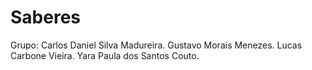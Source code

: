 # Saberes
Grupo: Carlos Daniel Silva Madureira. Gustavo Morais Menezes. Lucas Carbone Vieira. Yara Paula dos Santos Couto.
